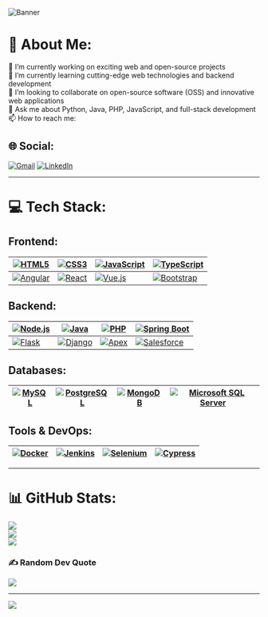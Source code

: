 ![Banner]([https://via.placeholder.com/1200x400.png?text=Welcome+to+My+Profile](https://media.licdn.com/dms/image/v2/D4E16AQGYVUrF8FL7Lw/profile-displaybackgroundimage-shrink_350_1400/profile-displaybackgroundimage-shrink_350_1400/0/1732652964506?e=1738195200&v=beta&t=zpV5ajv2FVgBrhXYCkzj2AMYttF7pTJkyuQ5G2WK_YA))


# 💫 About Me:
🔭 I’m currently working on exciting web and open-source projects  
🌱 I’m currently learning cutting-edge web technologies and backend development  
👯 I’m looking to collaborate on open-source software (OSS) and innovative web applications  
💬 Ask me about Python, Java, PHP, JavaScript, and full-stack development  
📫 How to reach me:  

## 🌐 Social:
[![Gmail](https://img.shields.io/badge/Gmail-D14836?style=for-the-badge&logo=gmail&logoColor=white)](mailto:alfonsosalado03@gmail.com) [![LinkedIn](https://img.shields.io/badge/LinkedIn-0077B5?style=for-the-badge&logo=linkedin&logoColor=white)](https://www.linkedin.com/in/alfonsosaladoortega)

---

# 💻 Tech Stack:

## Frontend:
| [![HTML5](https://img.shields.io/badge/html5-%23E34F26.svg?style=for-the-badge&logo=html5&logoColor=white)](https://developer.mozilla.org/en-US/docs/Web/HTML) | [![CSS3](https://img.shields.io/badge/css3-%231572B6.svg?style=for-the-badge&logo=css3&logoColor=white)](https://developer.mozilla.org/en-US/docs/Web/CSS) | [![JavaScript](https://img.shields.io/badge/javascript-%23323330.svg?style=for-the-badge&logo=javascript&logoColor=%23F7DF1E)](https://developer.mozilla.org/en-US/docs/Web/JavaScript) | [![TypeScript](https://img.shields.io/badge/typescript-%23007ACC.svg?style=for-the-badge&logo=typescript&logoColor=white)](https://www.typescriptlang.org/) |
|---|---|---|---|
| [![Angular](https://img.shields.io/badge/angular-%23DD0031.svg?style=for-the-badge&logo=angular&logoColor=white)](https://angular.io/) | [![React](https://img.shields.io/badge/react-%2320232a.svg?style=for-the-badge&logo=react&logoColor=%2361DAFB)](https://reactjs.org/) | [![Vue.js](https://img.shields.io/badge/vue.js-%2335495e.svg?style=for-the-badge&logo=vuedotjs&logoColor=%234FC08D)](https://vuejs.org/) | [![Bootstrap](https://img.shields.io/badge/Bootstrap-%23563D7C.svg?style=for-the-badge&logo=bootstrap&logoColor=white)](https://getbootstrap.com/) |

## Backend:
| [![Node.js](https://img.shields.io/badge/Node.js-43853D?style=for-the-badge&logo=node.js&logoColor=white)](https://nodejs.org/) | [![Java](https://img.shields.io/badge/java-%23ED8B00.svg?style=for-the-badge&logo=openjdk&logoColor=white)](https://www.oracle.com/java/) | [![PHP](https://img.shields.io/badge/PHP-%23777BB4.svg?style=for-the-badge&logo=php&logoColor=white)](https://www.php.net/) | [![Spring Boot](https://img.shields.io/badge/Spring%20Boot-6DB33F?style=for-the-badge&logo=spring-boot&logoColor=white)](https://spring.io/projects/spring-boot) |
|---|---|---|---|
| [![Flask](https://img.shields.io/badge/Flask-%23000000.svg?style=for-the-badge&logo=flask&logoColor=white)](https://flask.palletsprojects.com/) | [![Django](https://img.shields.io/badge/django-%23092E20.svg?style=for-the-badge&logo=django&logoColor=white)](https://www.djangoproject.com/) | [![Apex](https://img.shields.io/badge/Apex-1798C1?style=for-the-badge&logo=salesforce&logoColor=white)](https://developer.salesforce.com/docs/atlas.en-us.apexcode/) | [![Salesforce](https://img.shields.io/badge/Salesforce-00A1E0?style=for-the-badge&logo=salesforce&logoColor=white)](https://www.salesforce.com/) |

## Databases:
| [![MySQL](https://img.shields.io/badge/mysql-4479A1.svg?style=for-the-badge&logo=mysql&logoColor=white)](https://www.mysql.com/) | [![PostgreSQL](https://img.shields.io/badge/postgres-%23316192.svg?style=for-the-badge&logo=postgresql&logoColor=white)](https://www.postgresql.org/) | [![MongoDB](https://img.shields.io/badge/MongoDB-%234ea94b.svg?style=for-the-badge&logo=mongodb&logoColor=white)](https://www.mongodb.com/) | [![Microsoft SQL Server](https://img.shields.io/badge/Microsoft%20SQL%20Server-CC2927?style=for-the-badge&logo=microsoft-sql-server&logoColor=white)](https://www.microsoft.com/en-us/sql-server/) |
|---|---|---|---|

## Tools & DevOps:
| [![Docker](https://img.shields.io/badge/Docker-2496ED?style=for-the-badge&logo=docker&logoColor=white)](https://www.docker.com/) | [![Jenkins](https://img.shields.io/badge/Jenkins-D24939?style=for-the-badge&logo=jenkins&logoColor=white)](https://www.jenkins.io/) | [![Selenium](https://img.shields.io/badge/Selenium-43B02A?style=for-the-badge&logo=selenium&logoColor=white)](https://www.selenium.dev/) | [![Cypress](https://img.shields.io/badge/Cypress-17202C?style=for-the-badge&logo=cypress&logoColor=white)](https://www.cypress.io/) |
|---|---|---|---|

---

# 📊 GitHub Stats:
![](https://github-readme-stats.vercel.app/api?username=alfon03&theme=radical&hide_border=false&include_all_commits=true&count_private=false)<br/>
![](https://github-readme-streak-stats.herokuapp.com/?user=alfon03&theme=radical&hide_border=false)<br/>
![](https://github-readme-stats.vercel.app/api/top-langs/?username=alfon03&theme=radical&hide_border=false&include_all_commits=true&count_private=false&layout=compact)  

### ✍ Random Dev Quote
![](https://quotes-github-readme.vercel.app/api?type=horizontal&theme=radical)  

---  
[![](https://visitcount.itsvg.in/api?id=alfon03&icon=2&color=1)](https://visitcount.itsvg.in)
